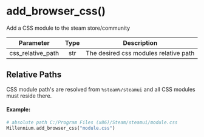 # add_browser_css()
Add a CSS module to the steam store/community

|Parameter|Type|Description|
|-----|:------:|-----------|
|css_relative_path|str|The desired css modules relative path|

## Relative Paths

CSS module path's are resolved from `%steam%/steamui` and all CSS modules must reside there. 
#### Example: 
```py
# absolute path C:/Program Files (x86)/Steam/steamui/module.css
Millennium.add_browser_css("module.css")
```
